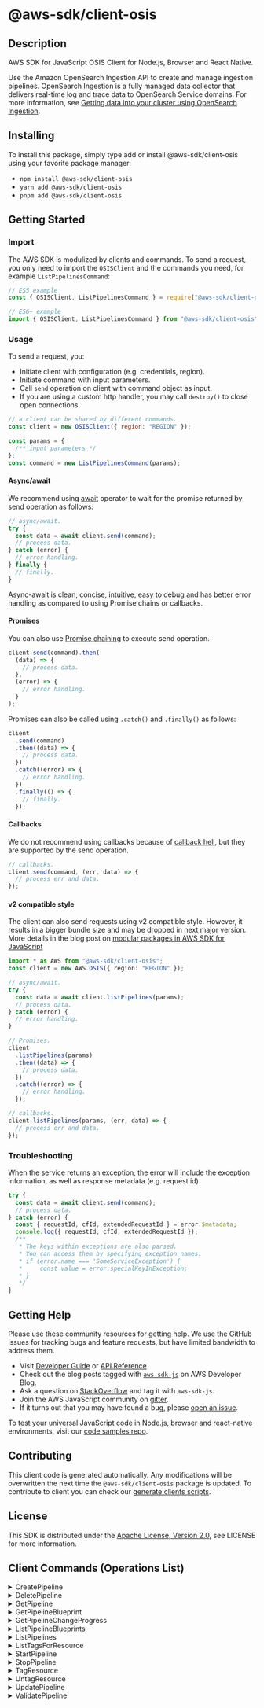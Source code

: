 <!-- generated file, do not edit directly -->

# @aws-sdk/client-osis

## Description

AWS SDK for JavaScript OSIS Client for Node.js, Browser and React Native.

<p>Use the Amazon OpenSearch Ingestion API to create and manage ingestion pipelines. OpenSearch Ingestion is a
fully managed data collector that delivers real-time log and trace data to OpenSearch Service domains. For more information, see
<a href="https://docs.aws.amazon.com/opensearch-service/latest/developerguide/ingestion.html">Getting data into your cluster using OpenSearch Ingestion</a>.</p>

## Installing

To install this package, simply type add or install @aws-sdk/client-osis
using your favorite package manager:

- `npm install @aws-sdk/client-osis`
- `yarn add @aws-sdk/client-osis`
- `pnpm add @aws-sdk/client-osis`

## Getting Started

### Import

The AWS SDK is modulized by clients and commands.
To send a request, you only need to import the `OSISClient` and
the commands you need, for example `ListPipelinesCommand`:

```js
// ES5 example
const { OSISClient, ListPipelinesCommand } = require("@aws-sdk/client-osis");
```

```ts
// ES6+ example
import { OSISClient, ListPipelinesCommand } from "@aws-sdk/client-osis";
```

### Usage

To send a request, you:

- Initiate client with configuration (e.g. credentials, region).
- Initiate command with input parameters.
- Call `send` operation on client with command object as input.
- If you are using a custom http handler, you may call `destroy()` to close open connections.

```js
// a client can be shared by different commands.
const client = new OSISClient({ region: "REGION" });

const params = {
  /** input parameters */
};
const command = new ListPipelinesCommand(params);
```

#### Async/await

We recommend using [await](https://developer.mozilla.org/en-US/docs/Web/JavaScript/Reference/Operators/await)
operator to wait for the promise returned by send operation as follows:

```js
// async/await.
try {
  const data = await client.send(command);
  // process data.
} catch (error) {
  // error handling.
} finally {
  // finally.
}
```

Async-await is clean, concise, intuitive, easy to debug and has better error handling
as compared to using Promise chains or callbacks.

#### Promises

You can also use [Promise chaining](https://developer.mozilla.org/en-US/docs/Web/JavaScript/Guide/Using_promises#chaining)
to execute send operation.

```js
client.send(command).then(
  (data) => {
    // process data.
  },
  (error) => {
    // error handling.
  }
);
```

Promises can also be called using `.catch()` and `.finally()` as follows:

```js
client
  .send(command)
  .then((data) => {
    // process data.
  })
  .catch((error) => {
    // error handling.
  })
  .finally(() => {
    // finally.
  });
```

#### Callbacks

We do not recommend using callbacks because of [callback hell](http://callbackhell.com/),
but they are supported by the send operation.

```js
// callbacks.
client.send(command, (err, data) => {
  // process err and data.
});
```

#### v2 compatible style

The client can also send requests using v2 compatible style.
However, it results in a bigger bundle size and may be dropped in next major version. More details in the blog post
on [modular packages in AWS SDK for JavaScript](https://aws.amazon.com/blogs/developer/modular-packages-in-aws-sdk-for-javascript/)

```ts
import * as AWS from "@aws-sdk/client-osis";
const client = new AWS.OSIS({ region: "REGION" });

// async/await.
try {
  const data = await client.listPipelines(params);
  // process data.
} catch (error) {
  // error handling.
}

// Promises.
client
  .listPipelines(params)
  .then((data) => {
    // process data.
  })
  .catch((error) => {
    // error handling.
  });

// callbacks.
client.listPipelines(params, (err, data) => {
  // process err and data.
});
```

### Troubleshooting

When the service returns an exception, the error will include the exception information,
as well as response metadata (e.g. request id).

```js
try {
  const data = await client.send(command);
  // process data.
} catch (error) {
  const { requestId, cfId, extendedRequestId } = error.$metadata;
  console.log({ requestId, cfId, extendedRequestId });
  /**
   * The keys within exceptions are also parsed.
   * You can access them by specifying exception names:
   * if (error.name === 'SomeServiceException') {
   *     const value = error.specialKeyInException;
   * }
   */
}
```

## Getting Help

Please use these community resources for getting help.
We use the GitHub issues for tracking bugs and feature requests, but have limited bandwidth to address them.

- Visit [Developer Guide](https://docs.aws.amazon.com/sdk-for-javascript/v3/developer-guide/welcome.html)
  or [API Reference](https://docs.aws.amazon.com/AWSJavaScriptSDK/v3/latest/index.html).
- Check out the blog posts tagged with [`aws-sdk-js`](https://aws.amazon.com/blogs/developer/tag/aws-sdk-js/)
  on AWS Developer Blog.
- Ask a question on [StackOverflow](https://stackoverflow.com/questions/tagged/aws-sdk-js) and tag it with `aws-sdk-js`.
- Join the AWS JavaScript community on [gitter](https://gitter.im/aws/aws-sdk-js-v3).
- If it turns out that you may have found a bug, please [open an issue](https://github.com/aws/aws-sdk-js-v3/issues/new/choose).

To test your universal JavaScript code in Node.js, browser and react-native environments,
visit our [code samples repo](https://github.com/aws-samples/aws-sdk-js-tests).

## Contributing

This client code is generated automatically. Any modifications will be overwritten the next time the `@aws-sdk/client-osis` package is updated.
To contribute to client you can check our [generate clients scripts](https://github.com/aws/aws-sdk-js-v3/tree/main/scripts/generate-clients).

## License

This SDK is distributed under the
[Apache License, Version 2.0](http://www.apache.org/licenses/LICENSE-2.0),
see LICENSE for more information.

## Client Commands (Operations List)

<details>
<summary>
CreatePipeline
</summary>

[Command API Reference](https://docs.aws.amazon.com/AWSJavaScriptSDK/v3/latest/client/osis/command/CreatePipelineCommand/) / [Input](https://docs.aws.amazon.com/AWSJavaScriptSDK/v3/latest/Package/-aws-sdk-client-osis/Interface/CreatePipelineCommandInput/) / [Output](https://docs.aws.amazon.com/AWSJavaScriptSDK/v3/latest/Package/-aws-sdk-client-osis/Interface/CreatePipelineCommandOutput/)

</details>
<details>
<summary>
DeletePipeline
</summary>

[Command API Reference](https://docs.aws.amazon.com/AWSJavaScriptSDK/v3/latest/client/osis/command/DeletePipelineCommand/) / [Input](https://docs.aws.amazon.com/AWSJavaScriptSDK/v3/latest/Package/-aws-sdk-client-osis/Interface/DeletePipelineCommandInput/) / [Output](https://docs.aws.amazon.com/AWSJavaScriptSDK/v3/latest/Package/-aws-sdk-client-osis/Interface/DeletePipelineCommandOutput/)

</details>
<details>
<summary>
GetPipeline
</summary>

[Command API Reference](https://docs.aws.amazon.com/AWSJavaScriptSDK/v3/latest/client/osis/command/GetPipelineCommand/) / [Input](https://docs.aws.amazon.com/AWSJavaScriptSDK/v3/latest/Package/-aws-sdk-client-osis/Interface/GetPipelineCommandInput/) / [Output](https://docs.aws.amazon.com/AWSJavaScriptSDK/v3/latest/Package/-aws-sdk-client-osis/Interface/GetPipelineCommandOutput/)

</details>
<details>
<summary>
GetPipelineBlueprint
</summary>

[Command API Reference](https://docs.aws.amazon.com/AWSJavaScriptSDK/v3/latest/client/osis/command/GetPipelineBlueprintCommand/) / [Input](https://docs.aws.amazon.com/AWSJavaScriptSDK/v3/latest/Package/-aws-sdk-client-osis/Interface/GetPipelineBlueprintCommandInput/) / [Output](https://docs.aws.amazon.com/AWSJavaScriptSDK/v3/latest/Package/-aws-sdk-client-osis/Interface/GetPipelineBlueprintCommandOutput/)

</details>
<details>
<summary>
GetPipelineChangeProgress
</summary>

[Command API Reference](https://docs.aws.amazon.com/AWSJavaScriptSDK/v3/latest/client/osis/command/GetPipelineChangeProgressCommand/) / [Input](https://docs.aws.amazon.com/AWSJavaScriptSDK/v3/latest/Package/-aws-sdk-client-osis/Interface/GetPipelineChangeProgressCommandInput/) / [Output](https://docs.aws.amazon.com/AWSJavaScriptSDK/v3/latest/Package/-aws-sdk-client-osis/Interface/GetPipelineChangeProgressCommandOutput/)

</details>
<details>
<summary>
ListPipelineBlueprints
</summary>

[Command API Reference](https://docs.aws.amazon.com/AWSJavaScriptSDK/v3/latest/client/osis/command/ListPipelineBlueprintsCommand/) / [Input](https://docs.aws.amazon.com/AWSJavaScriptSDK/v3/latest/Package/-aws-sdk-client-osis/Interface/ListPipelineBlueprintsCommandInput/) / [Output](https://docs.aws.amazon.com/AWSJavaScriptSDK/v3/latest/Package/-aws-sdk-client-osis/Interface/ListPipelineBlueprintsCommandOutput/)

</details>
<details>
<summary>
ListPipelines
</summary>

[Command API Reference](https://docs.aws.amazon.com/AWSJavaScriptSDK/v3/latest/client/osis/command/ListPipelinesCommand/) / [Input](https://docs.aws.amazon.com/AWSJavaScriptSDK/v3/latest/Package/-aws-sdk-client-osis/Interface/ListPipelinesCommandInput/) / [Output](https://docs.aws.amazon.com/AWSJavaScriptSDK/v3/latest/Package/-aws-sdk-client-osis/Interface/ListPipelinesCommandOutput/)

</details>
<details>
<summary>
ListTagsForResource
</summary>

[Command API Reference](https://docs.aws.amazon.com/AWSJavaScriptSDK/v3/latest/client/osis/command/ListTagsForResourceCommand/) / [Input](https://docs.aws.amazon.com/AWSJavaScriptSDK/v3/latest/Package/-aws-sdk-client-osis/Interface/ListTagsForResourceCommandInput/) / [Output](https://docs.aws.amazon.com/AWSJavaScriptSDK/v3/latest/Package/-aws-sdk-client-osis/Interface/ListTagsForResourceCommandOutput/)

</details>
<details>
<summary>
StartPipeline
</summary>

[Command API Reference](https://docs.aws.amazon.com/AWSJavaScriptSDK/v3/latest/client/osis/command/StartPipelineCommand/) / [Input](https://docs.aws.amazon.com/AWSJavaScriptSDK/v3/latest/Package/-aws-sdk-client-osis/Interface/StartPipelineCommandInput/) / [Output](https://docs.aws.amazon.com/AWSJavaScriptSDK/v3/latest/Package/-aws-sdk-client-osis/Interface/StartPipelineCommandOutput/)

</details>
<details>
<summary>
StopPipeline
</summary>

[Command API Reference](https://docs.aws.amazon.com/AWSJavaScriptSDK/v3/latest/client/osis/command/StopPipelineCommand/) / [Input](https://docs.aws.amazon.com/AWSJavaScriptSDK/v3/latest/Package/-aws-sdk-client-osis/Interface/StopPipelineCommandInput/) / [Output](https://docs.aws.amazon.com/AWSJavaScriptSDK/v3/latest/Package/-aws-sdk-client-osis/Interface/StopPipelineCommandOutput/)

</details>
<details>
<summary>
TagResource
</summary>

[Command API Reference](https://docs.aws.amazon.com/AWSJavaScriptSDK/v3/latest/client/osis/command/TagResourceCommand/) / [Input](https://docs.aws.amazon.com/AWSJavaScriptSDK/v3/latest/Package/-aws-sdk-client-osis/Interface/TagResourceCommandInput/) / [Output](https://docs.aws.amazon.com/AWSJavaScriptSDK/v3/latest/Package/-aws-sdk-client-osis/Interface/TagResourceCommandOutput/)

</details>
<details>
<summary>
UntagResource
</summary>

[Command API Reference](https://docs.aws.amazon.com/AWSJavaScriptSDK/v3/latest/client/osis/command/UntagResourceCommand/) / [Input](https://docs.aws.amazon.com/AWSJavaScriptSDK/v3/latest/Package/-aws-sdk-client-osis/Interface/UntagResourceCommandInput/) / [Output](https://docs.aws.amazon.com/AWSJavaScriptSDK/v3/latest/Package/-aws-sdk-client-osis/Interface/UntagResourceCommandOutput/)

</details>
<details>
<summary>
UpdatePipeline
</summary>

[Command API Reference](https://docs.aws.amazon.com/AWSJavaScriptSDK/v3/latest/client/osis/command/UpdatePipelineCommand/) / [Input](https://docs.aws.amazon.com/AWSJavaScriptSDK/v3/latest/Package/-aws-sdk-client-osis/Interface/UpdatePipelineCommandInput/) / [Output](https://docs.aws.amazon.com/AWSJavaScriptSDK/v3/latest/Package/-aws-sdk-client-osis/Interface/UpdatePipelineCommandOutput/)

</details>
<details>
<summary>
ValidatePipeline
</summary>

[Command API Reference](https://docs.aws.amazon.com/AWSJavaScriptSDK/v3/latest/client/osis/command/ValidatePipelineCommand/) / [Input](https://docs.aws.amazon.com/AWSJavaScriptSDK/v3/latest/Package/-aws-sdk-client-osis/Interface/ValidatePipelineCommandInput/) / [Output](https://docs.aws.amazon.com/AWSJavaScriptSDK/v3/latest/Package/-aws-sdk-client-osis/Interface/ValidatePipelineCommandOutput/)

</details>
